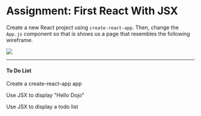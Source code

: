 <h1>Assignment: First React With JSX</h1>

<p>Create a new React project using <code>create-react-app</code>. Then, change the <code>App.js</code> component so that is shows us a page that resembles the following wireframe.</p>
<img src="https://github.com/alirabah93/Coding-Dojo/blob/master/MERN/react/firstJSX/your-project-name-here/screenshots/example.jpg"/>

<hr>


<h4>To Do List</h4>
<p>Create a create-react-app app</p>
<p>Use JSX to display "Hello Dojo"</p>
<p>Use JSX to display a todo list</p>

